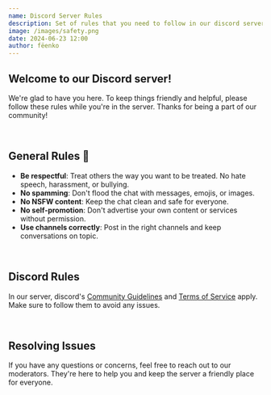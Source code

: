 ```yaml
---
name: Discord Server Rules
description: Set of rules that you need to follow in our discord server. Join our discord server at support.eturn.app.
image: /images/safety.png
date: 2024-06-23 12:00
author: fëenko
---
```


## Welcome to our Discord server!

We're glad to have you here. To keep things friendly and helpful, please follow these rules while you're in the server. Thanks for being a part of our community!

<br>

## General Rules 📌

-   **Be respectful**: Treat others the way you want to be treated. No hate speech, harassment, or bullying.
-   **No spamming**: Don't flood the chat with messages, emojis, or images.
-   **No NSFW content**: Keep the chat clean and safe for everyone.
-   **No self-promotion**: Don't advertise your own content or services without permission.
-   **Use channels correctly**: Post in the right channels and keep conversations on topic.

<br>

## Discord Rules

In our server, discord's [Community Guidelines](https://discord.com/guidelines) and [Terms of Service](https://discord.com/terms) apply. Make sure to follow them to avoid any issues.

<br>

## Resolving Issues

If you have any questions or concerns, feel free to reach out to our moderators. They're here to help you and keep the server a friendly place for everyone.
